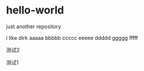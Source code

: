 # hello-world
just another repository

i like dirk
aaaaa
bbbbb
ccccc
eeeee
ddddd
ggggg
fffff


测试2

测试1


